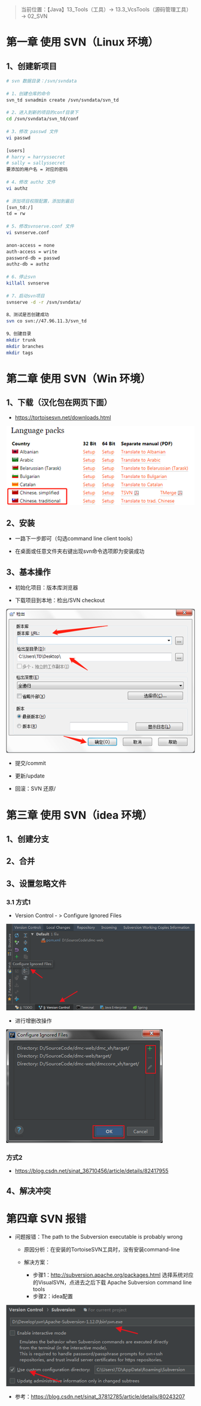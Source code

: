 > 当前位置：【Java】13_Tools（工具）-> 13.3_VcsTools（源码管理工具） -> 02_SVN

# 第一章 使用 SVN（Linux 环境）

## 1、创建新项目

```bash
# svn 数据目录：/svn/svndata

# 1、创建仓库的命令
svn_td svnadmin create /svn/svndata/svn_td

# 2、进入到新的项目的conf目录下
cd /svn/svndata/svn_td/conf

# 3、修改 passwd 文件
vi passwd

[users]
# harry = harryssecret
# sally = sallyssecret
要添加的用户名 = 对应的密码 

# 4、修改 authz 文件
vi authz

# 添加项目权限配置，添加到最后
[svn_td:/]
td = rw 

# 5、修改svnserve.conf 文件
vi svnserve.conf

anon-access = none
auth-access = write
password-db = passwd
authz-db = authz 

# 6、停止svn
killall svnserve

# 7、启动svn项目
svnserve -d -r /svn/svndata/

8、测试是否创建成功
svn co svn://47.96.11.3/svn_td

9、创建目录
mkdir trunk
mkdir branches
mkdir tags
```

# 第二章 使用 SVN（Win 环境）

## 1、下载（汉化包在网页下面）

- https://tortoisesvn.net/downloads.html

![img](image/461e4295-2922-468e-869e-3f2ffd0c7df8-780133.jpg)

## 2、安装

- 一路下一步即可（勾选command line client tools）

- 在桌面或任意文件夹右键出现svn命令选项即为安装成功

  

## 3、基本操作

- 初始化项目：版本库浏览器

- 下载项目到本地：检出/SVN checkout

![img](image/43b2db35-c3a1-4d1f-99cd-dc963a45d6b6-780133.jpg)

- 提交/commit

- 更新/update

- 回滚：SVN 还原/

# 第三章 使用 SVN（idea 环境）

## 1、创建分支



## 2、合并



## 3、设置忽略文件

### 3.1 方式1

- Version Control - > Configure Ignored Files

 ![img](image/721a9588-e0fd-4f74-a126-485103ba32c7-780133.jpg)

- 进行增删改操作

![img](image/5a0e3c6c-fe44-4bed-84d4-717b094a445e-780133.jpg)

### 方式2

- https://blog.csdn.net/sinat_36710456/article/details/82417955



## 4、解决冲突

# 第四章 SVN 报错

- 问题报错：The path to the Subversion executable is probably wrong

  - 原因分析：在安装的TortoiseSVN工具时，没有安装command-line

  - 解决方案：
    - 步骤1：http://subversion.apache.org/packages.html 选择系统对应的VisualSVN，点进去之后下载 Apache Subversion command line tools
    - 步骤2：idea配置

![img](image/96c0146e-da53-4301-b31b-25bf4e029429-780133.jpg)





- 参考：https://blog.csdn.net/sinat_37812785/article/details/80243207